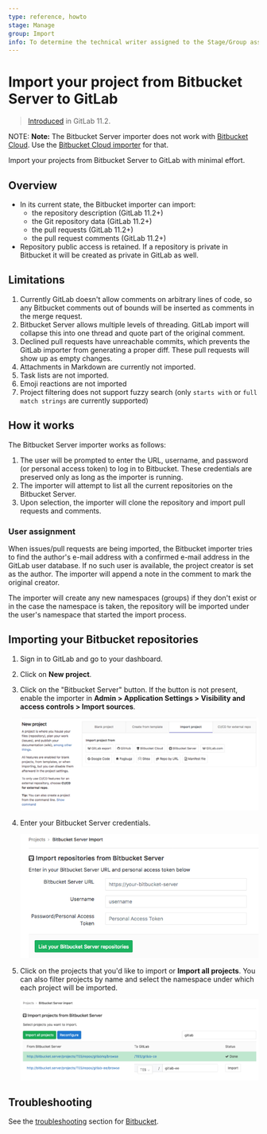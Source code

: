 ```yaml
---
type: reference, howto
stage: Manage
group: Import
info: To determine the technical writer assigned to the Stage/Group associated with this page, see https://about.gitlab.com/handbook/engineering/ux/technical-writing/#designated-technical-writers
---
```


# Import your project from Bitbucket Server to GitLab

> [Introduced](https://gitlab.com/gitlab-org/gitlab-foss/-/merge_requests/20164) in GitLab 11.2.

NOTE: **Note:**
The Bitbucket Server importer does not work with [Bitbucket Cloud](https://bitbucket.org).
Use the [Bitbucket Cloud importer](bitbucket.md) for that.

Import your projects from Bitbucket Server to GitLab with minimal effort.

## Overview

- In its current state, the Bitbucket importer can import:
  - the repository description (GitLab 11.2+)
  - the Git repository data (GitLab 11.2+)
  - the pull requests (GitLab 11.2+)
  - the pull request comments (GitLab 11.2+)
- Repository public access is retained. If a repository is private in Bitbucket
  it will be created as private in GitLab as well.

## Limitations

1. Currently GitLab doesn't allow comments on arbitrary lines of code, so any
   Bitbucket comments out of bounds will be inserted as comments in the merge
   request.
1. Bitbucket Server allows multiple levels of threading. GitLab import
   will collapse this into one thread and quote part of the original comment.
1. Declined pull requests have unreachable commits, which prevents the GitLab
   importer from generating a proper diff. These pull requests will show up as
   empty changes.
1. Attachments in Markdown are currently not imported.
1. Task lists are not imported.
1. Emoji reactions are not imported
1. Project filtering does not support fuzzy search (only `starts with` or `full
   match strings` are currently supported)

## How it works

The Bitbucket Server importer works as follows:

1. The user will be prompted to enter the URL, username, and password (or personal access token) to log in to Bitbucket.
   These credentials are preserved only as long as the importer is running.
1. The importer will attempt to list all the current repositories on the Bitbucket Server.
1. Upon selection, the importer will clone the repository and import pull requests and comments.

### User assignment

When issues/pull requests are being imported, the Bitbucket importer tries to
find the author's e-mail address with a confirmed e-mail address in the GitLab
user database. If no such user is available, the project creator is set as
the author. The importer will append a note in the comment to mark the original
creator.

The importer will create any new namespaces (groups) if they don't exist or in
the case the namespace is taken, the repository will be imported under the user's
namespace that started the import process.

## Importing your Bitbucket repositories

1. Sign in to GitLab and go to your dashboard.
1. Click on **New project**.
1. Click on the "Bitbucket Server" button. If the button is not present, enable the importer in
   **Admin > Application Settings > Visibility and access controls > Import sources**.

   ![Bitbucket](img/import_projects_from_new_project_page.png)

1. Enter your Bitbucket Server credentials.

   ![Grant access](img/bitbucket_server_import_credentials.png)

1. Click on the projects that you'd like to import or **Import all projects**.
   You can also filter projects by name and select the namespace under which each project will be
   imported.

   ![Import projects](img/bitbucket_server_import_select_project_v12_3.png)

## Troubleshooting

See the [troubleshooting](bitbucket.md#troubleshooting) section for [Bitbucket](bitbucket.md).
